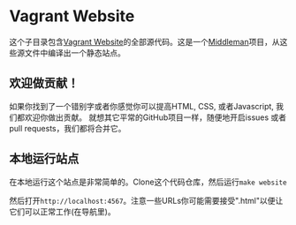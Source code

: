 # Vagrant Website

这个子目录包含[Vagrant Website][vagrant]的全部源代码。这是一个[Middleman][middleman]项目，从这些源文件中编译出一个静态站点。

## 欢迎做贡献！

如果你找到了一个错别字或者你感觉你可以提高HTML, CSS, 或者Javascript, 我们都欢迎你做出贡献。
就想其它平常的GitHub项目一样，随便地开启issues 或者 pull requests，我们都将合并它。

## 本地运行站点

在本地运行这个站点是非常简单的。Clone这个代码仓库，然后运行`make website`

然后打开`http://localhost:4567`。注意一些URLs你可能需要接受".html"以便让它们可以正常工作(在导航里)。

[middleman]: https://www.middlemanapp.com
[vagrant]: https://www.vagrantup.com
